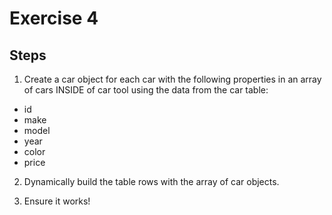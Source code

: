 # Exercise 4

## Steps

1. Create a car object for each car with the following properties in an array of cars INSIDE of car tool using the data from the car table:

- id
- make
- model
- year
- color
- price

2. Dynamically build the table rows with the array of car objects.

3. Ensure it works!